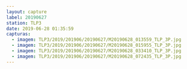 ```yaml
---
layout: capture
label: 20190627
station: TLP3
date: 2019-06-28 01:35:59
capturas:
  - imagem: TLP3/2019/201906/20190627/M20190628_013559_TLP_3P.jpg
  - imagem: TLP3/2019/201906/20190627/M20190628_015955_TLP_3P.jpg
  - imagem: TLP3/2019/201906/20190627/M20190628_033410_TLP_3P.jpg
  - imagem: TLP3/2019/201906/20190627/M20190628_072435_TLP_3P.jpg
---
```

